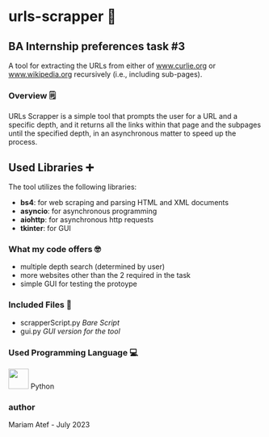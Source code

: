 # urls-scrapper 🔗 
## BA Internship preferences task #3

A tool for extracting the URLs from either of www.curlie.org or www.wikipedia.org recursively (i.e., including sub-pages).


### Overview 🗒️
URLs Scrapper is a simple tool that prompts the user for a URL and a specific depth, and it returns all the links within that page and the subpages until the specified depth, in an asynchronous matter to speed up the process. 

## Used Libraries ➕
The tool utilizes the following libraries:
- __bs4__: for web scraping and parsing HTML and XML documents
- __asyncio__: for asynchronous programming
- __aiohttp__: for asynchronous http requests
- __tkinter__: for GUI

### What my code offers 🤓

- multiple depth search (determined by user)
- more websites other than the 2 required in the task
- simple GUI for testing the protoype

### Included Files 📂

- scrapperScript.py   _Bare Script_
- gui.py    _GUI version for the tool_

### Used Programming Language 💻

<img src="https://camo.githubusercontent.com/c15141700fd20b43ada6d18c559bef630e398d0393c497586286bcb60a3bc29f/68747470733a2f2f75706c6f61642e77696b696d656469612e6f72672f77696b6970656469612f636f6d6d6f6e732f7468756d622f632f63332f507974686f6e2d6c6f676f2d6e6f746578742e7376672f3138363970782d507974686f6e2d6c6f676f2d6e6f746578742e7376672e706e67" width='40' height='40'> Python 

### author

Mariam Atef - July 2023
